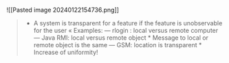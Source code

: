 ![[Pasted image 20240122154736.png]]
> * A system is transparent for a feature if the feature is unobservable for the user « Examples: — rlogin : local versus remote computer — Java RMI: local versus remote object * Message to local or remote object is the same — GSM: location is transparent * Increase of uniformity!